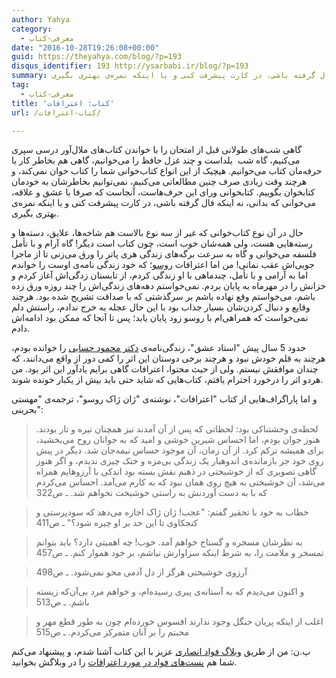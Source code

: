 ```yaml
---
author: Yahya
category:
  - معرفی-کتاب
date: "2016-10-28T19:26:08+00:00"
guid: https://theyahya.com/blog/?p=193
disqus_identifier: 193 http://ysarbabi.ir/blog/?p=193
summary: گاهی شب‌های طولانی قبل از امتحان را با خواندن کتاب‌های ملال‌آور درسی سپری می‌کنیم، گاه شب  یلداست و چند غزل حافظ را می‌خوانیم، گاهی هم بخاطر کار یا حرفه‌مان کتاب می‌خوانیم. هیچیک از این انواع کتاب‌خوانی شما را کتاب خوان نمی‌کند، و هرچند وقت زیادی صرف چنین مطالعاتی می‌کنیم، نمی‌توانیم بخاطرشان به خودمان کتابخوان بگوییم. کتابخوانی ورای این حرف‌هاست، آنجاست که صرفا با عشق و علاقه، می‌خوانی که بدانی، نه اینکه فال گرفته باشی، در کارت پیشرفت کنی و یا اینکه نمره‌ی بهتری بگیری.
tag:
  - معرفی-کتاب
title: 'کتاب: اعترافات'
url: /کتاب-اعترافات/

---
```

گاهی شب‌های طولانی قبل از امتحان را با خواندن کتاب‌های ملال‌آور درسی سپری می‌کنیم، گاه شب  یلداست و چند غزل حافظ را می‌خوانیم، گاهی هم بخاطر کار یا حرفه‌مان کتاب می‌خوانیم. هیچیک از این انواع کتاب‌خوانی شما را کتاب خوان نمی‌کند، و هرچند وقت زیادی صرف چنین مطالعاتی می‌کنیم، نمی‌توانیم بخاطرشان به خودمان کتابخوان بگوییم. کتابخوانی ورای این حرف‌هاست، آنجاست که صرفا با عشق و علاقه، می‌خوانی که بدانی، نه اینکه فال گرفته باشی، در کارت پیشرفت کنی و یا اینکه نمره‌ی بهتری بگیری.

حال در آن نوع کتاب‌خوانی که غیر از سه نوع بالاست هم شاخه‌ها، علایق، دسته‌ها و رسته‌هایی هست، ولی همه‌شان خوب است، چون کتاب است دیگر! گاه آرام و با تأمل فلسفه می‌خوانی و گاه به سرعت برگه‌های زندگی هری پاتر را ورق می‌زنی تا از ماجرا جویی‌اش عقب نمانی! من اما اعترافات [روسو](https://fa.wikipedia.org/wiki/%DA%98%D8%A7%D9%86-%DA%98%D8%A7%DA%A9_%D8%B1%D9%88%D8%B3%D9%88)؛ که خود زندگی نامه‌ی اوست را خواندم اما به آرامی و با تأمل، چندماهی با او زندگی کردم، از تابستان زدگی‌اش آغاز کردم و خزانش را در مهر‌ماه به پایان بردم. نمی‌خواستم دهه‌های زندگی‌اش را چند روزه ورق زده باشم، می‌خواستم وقع نهاده باشم بر سرگذشتی که با صداقت تشریح شده بود. هرچند وقایع و دنبال کردن‌شان بسیار جذاب بود با این حال عجله به خرج ندادم، راستش دلم نمی‌خواست که همراهی‌ام با روسو زود پایان یابد؛ پس تا آنجا که ممکن بود ادامه‌اش دادم.

حدود 5 سال پیش "استاد عشق"، زندگی‌نامه‌ی [دکتر محمود حسابی](https://fa.wikipedia.org/wiki/%D9%85%D8%AD%D9%85%D9%88%D8%AF_%D8%AD%D8%B3%D8%A7%D8%A8%DB%8C) را خوانده بودم،‌ هرچند به قلم خودش نبود و هرچند برخی دوستان این اثر را کمی دور از واقع می‌دانند، که چندان موافقش نیستم. ولی از حیث محتوا، اعترافات گاهی برایم یادآور این اثر بود. من هردو اثر را درخورد احترام یافتم، کتاب‌هایی که شاید حتی باید بیش از یکبار خونده شوند.

و اما پاراگراف‌هایی از کتاب "اعترافات"، نوشته‌ی "ژان ژاک روسو"، ترجمه‌ی "مهستی بحرینی":

> لحظه‌ی وحشتناکی بود: لحظاتی که پس از آن آمدند نیز همچنان تیره و تار بودند. هنوز جوان بودم، اما احساس شیرین خوشی و امید که به جوانان روح می‌بخشید، برای همیشه ترکم کرد. از آن زمان، آن موجود حساس نیمه‌جان شد. دیگر در پیش روی خود جز بازمانده‌ی اندوهبار یک زندگی بی‌مزه و خنک چیزی ندیدم، و اگر هنوز گاهی تصویری که از خوشبختی در ذهنم نقش بسته بود اندکی با آرزوهایم همراه می‌شد، آن خوشبختی به هیچ روی همان نبود که به کارم می‌آمد. احساس می‌کردم که با به دست آوردنش به راستی خوشبخت نخواهم شد. ـ ص322

> خطاب به خود با تحقیر گفتم:‌ "عجب! ژان ژاک اجازه می‌دهد که سودپرستی و کنجکاوی تا این حد بر او چیره شود؟" ـ ص411

> به نظرشان مسخره و گستاخ خواهم آمد. خوب! چه اهمیتی دارد؟ باید بتوانم تمسخر و ملامت را، به شرط اینکه سزاوارش نباشم، بر خود هموار کنم. ـ ص457

> آرزوی خوشبختی هرگز از دل آدمی محو نمی‌شود. ـ ص498

> و اکنون می‌دیدم که به آستانه‌ی پیری رسیده‌ام، و خواهم مرد بی‌آن‌که زیسته باشم. ـ ص513

> اغلب از اینکه پریان جنگل وجود ندارند افسوس خورده‌ام چون به طور قطع مهر و محبتم را بر آنان متمرکز می‌کردم. ـ ص515

پ.ن: من از طریق [وبلاگ فواد انصاری](http://foad-ansari.ir/) عزیز با این کتاب آشنا شدم، و پیشنهاد می‌کنم شما هم [پست‌های فواد در مورد اعترافات](http://foad-ansari.ir/%D8%B4%D8%A7%D9%87%DA%A9%D8%A7%D8%B1%DB%8C-%D8%B5%D8%AF%D8%A7%D9%82%D8%AA-%D8%A7%D9%86%D8%B3%D8%A7%D9%86-%D8%A7%D8%B9%D8%AA%D8%B1%D8%A7%D9%81%D8%A7%D8%AA-%D8%B1%D9%88%D8%B3) را در وبلاگش بخوانید.
